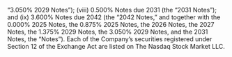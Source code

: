 “3.050% 2029 Notes”); (viii) 0.500% Notes due 2031 (the “2031 Notes”); and (ix) 3.600% Notes due 2042 (the “2042
Notes,” and together with the 0.000% 2025 Notes, the 0.875% 2025 Notes, the 2026 Notes, the 2027 Notes, the
1.375% 2029 Notes, the 3.050% 2029 Notes, and the 2031 Notes, the “Notes”). Each of the Company’s securities
registered under Section 12 of the Exchange Act are listed on The Nasdaq Stock Market LLC.